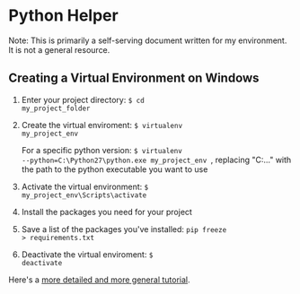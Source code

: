# Python Helper
Note: This is primarily a self-serving document written for my environment. It is not a general resource. 

## Creating a Virtual Environment on Windows
1. Enter your project directory: <code>$ cd my_project_folder</code>
2. Create the virtual enviroment: <code>$ virtualenv my_project_env</code>
   
   For a specific python version: <code>$ virtualenv --python=C:\Python27\python.exe my_project_env </code>, replacing "C:\..." with the path to the python executable you want to use
3. Activate the virtual environment: <code>$ my_project_env\Scripts\activate</code>
4. Install the packages you need for your project
5. Save a list of the packages you've installed: <code>pip freeze > requirements.txt</code>
6. Deactivate the virtual enviroment: <code>$ deactivate</code>

Here's a <a href="http://docs.python-guide.org/en/latest/dev/virtualenvs/">more detailed and more general tutorial</a>.
